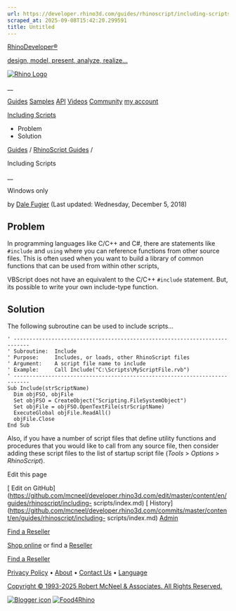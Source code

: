 ```yaml
---
url: https://developer.rhino3d.com/guides/rhinoscript/including-scripts/
scraped_at: 2025-09-08T15:42:20.299591
title: Untitled
---
```


[RhinoDeveloper®](/)

[design, model, present, analyze, realize...](/)

[![Rhino Logo](https://developer.rhino3d.com/images/rhinodevlogo.png)](/)

__

[Guides](https://developer.rhino3d.com/guides)
[Samples](https://developer.rhino3d.com/samples)
[API](https://developer.rhino3d.com/api)
[Videos](https://developer.rhino3d.com/videos)
[Community](https://discourse.mcneel.com/c/rhino-developer) [my account
](https://www.rhino3d.com/my-account/ "Manage your account, licenses, and
teams")

[Including
Scripts](https://developer.rhino3d.com/guides/rhinoscript/including-scripts/)

  * Problem
  * Solution

[Guides](https://developer.rhino3d.com/en/guides/) / [RhinoScript
Guides](https://developer.rhino3d.com/en/guides/rhinoscript/) /

Including Scripts

__

Windows only

by [Dale Fugier](https://discourse.mcneel.com/u/dale/) (Last updated:
Wednesday, December 5, 2018)

## Problem

In programming languages like C/C++ and C#, there are statements like
`#include` and `using` where you can reference functions from other source
files. This is often used when you want to build a library of common functions
that can be used from within other scripts,

VBScript does not have an equivalent to the C/C++ `#include` statement. But,
its possible to write your own include-type function.

## Solution

The following subroutine can be used to include scripts…

    
    
    ' ---------------------------------------------------------------------------
    ' Subroutine:  Include
    ' Purpose:     Includes, or loads, other RhinoScript files
    ' Argument:    A script file name to include
    ' Example:     Call Include("C:\Scripts\MyScriptFile.rvb")
    ' ---------------------------------------------------------------------------
    Sub Include(strScriptName)
      Dim objFSO, objFile
      Set objFSO = CreateObject("Scripting.FileSystemObject")
      Set objFile = objFSO.OpenTextFile(strScriptName)
      ExecuteGlobal objFile.ReadAll()
      objFile.Close
    End Sub
    

Also, if you have a number of script files that define utility functions and
procedures that you would like to call from any source file, then consider
adding these script files to the list of startup script file (_Tools_ >
_Options_ > _RhinoScript_).

Edit this page

[ Edit on
GitHub](https://github.com/mcneel/developer.rhino3d.com/edit/master/content/en/guides/rhinoscript/including-
scripts/index.md) [
History](https://github.com/mcneel/developer.rhino3d.com/commits/master/content/en/guides/rhinoscript/including-
scripts/index.md) [ Admin](https://developer.rhino3d.com/admin)

[Find a Reseller](https://www.rhino3d.com/sales)

[Shop online](https://www.rhino3d.com/store) or find a
[Reseller](https://www.rhino3d.com/sales)

[Find a Reseller](https://www.rhino3d.com/sales)

[Privacy Policy](https://www.rhino3d.com/privacy) •
[About](https://www.rhino3d.com/mcneel/about) • [Contact
Us](https://www.rhino3d.com/mcneel/contact) • [
Language](https://www.rhino3d.com/language "Change to a different region or
language")

[Copyright © 1993-2025 Robert McNeel & Associates. All Rights
Reserved.](https://www.rhino3d.com/mcneel/about)

[](https://www.facebook.com/McNeelRhinoceros/)
[](https://twitter.com/bobmcneel) [](https://www.linkedin.com/groups/75313/)
[](https://www.youtube.com/user/RhinoGuide/videos) [](https://vimeo.com/rhino)
[![Blogger
icon](https://developer.rhino3d.com/images/blogger.svg)](http://blog.rhino3d.com/)
[![Food4Rhino](https://developer.rhino3d.com/images/f4r_icon_01.svg)](https://www.food4rhino.com)

